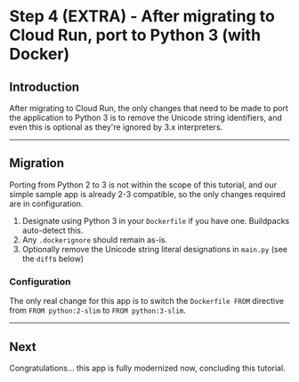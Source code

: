 # Step 4 (EXTRA) - After migrating to Cloud Run, port to Python 3 (with Docker)

## Introduction

After migrating to Cloud Run, the only changes that need to be made to port the application to Python 3 is to remove the Unicode string identifiers, and even this is optional as they're ignored by 3.x interpreters.

---

## Migration

Porting from Python 2 to 3 is not within the scope of this tutorial, and our simple sample app is already 2-3 compatible, so the only changes required are in configuration.

1. Designate using Python 3 in your `Dockerfile` if you have one. Buildpacks auto-detect this.
1. Any `.dockerignore` should remain as-is.
1. Optionally remove the Unicode string literal designations in `main.py` (see the `diff`s below)

### Configuration

The only real change for this app is to switch the `Dockerfile FROM` directive from `FROM python:2-slim` to `FROM python:3-slim`.

---

## Next

Congratulations... this app is fully modernized now, concluding this tutorial.
